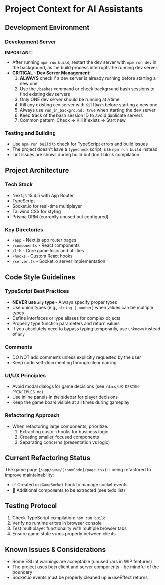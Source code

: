 # Project Context for AI Assistants

## Development Environment

### Development Server
**IMPORTANT:** 
- After running `npm run build`, restart the dev server with `npm run dev` in the background, as the build process interrupts the running dev server.
- **CRITICAL - Dev Server Management:**
  1. **ALWAYS** check if a dev server is already running before starting a new one
  2. Use the `/bashes` command or check background bash sessions to find existing dev servers
  3. Only ONE dev server should be running at a time
  4. Kill any existing dev server with `KillBash` before starting a new one
  5. Always use `run_in_background: true` when starting the dev server
  6. Keep track of the bash session ID to avoid duplicate servers
  7. Common pattern: Check → Kill if exists → Start new

### Testing and Building
- Use `npm run build` to check for TypeScript errors and build issues
- The project doesn't have a `typecheck` script; use `npm run build` instead
- Lint issues are shown during build but don't block compilation

## Project Architecture

### Tech Stack
- Next.js 15.4.5 with App Router
- TypeScript
- Socket.io for real-time multiplayer
- Tailwind CSS for styling
- Prisma ORM (currently unused but configured)

### Key Directories
- `/app` - Next.js app router pages
- `/components` - React components
- `/lib` - Core game logic and utilities
- `/hooks` - Custom React hooks
- `/server.ts` - Socket.io server implementation

## Code Style Guidelines

### TypeScript Best Practices
- **NEVER use `any` type** - Always specify proper types
- Use union types (e.g., `string | number`) when values can be multiple types
- Define interfaces or type aliases for complex objects
- Properly type function parameters and return values
- If you absolutely need to bypass typing temporarily, use `unknown` instead of `any`

### Comments
- DO NOT add comments unless explicitly requested by the user
- Keep code self-documenting through clear naming

### UI/UX Principles
- Avoid modal dialogs for game decisions (see `/docs/UX-DESIGN-PRINCIPLES.md`)
- Use inline panels in the sidebar for player decisions
- Keep the game board visible at all times during gameplay

### Refactoring Approach
- When refactoring large components, prioritize:
  1. Extracting custom hooks for business logic
  2. Creating smaller, focused components
  3. Separating concerns (presentation vs logic)

## Current Refactoring Status

The game page (`/app/game/[roomCode]/page.tsx`) is being refactored to improve maintainability:
- ✅ Created `useGameSocket` hook to manage socket events
- 🔄 Additional components to be extracted (see todo list)

## Testing Protocol

1. Check TypeScript compilation: `npm run build`
2. Verify no runtime errors in browser console
3. Test multiplayer functionality with multiple browser tabs
4. Ensure game state syncs properly between clients

## Known Issues & Considerations

- Some ESLint warnings are acceptable (unused vars in WIP features)
- The project uses both client and server components - be mindful of the boundary
- Socket.io events must be properly cleaned up in useEffect returns